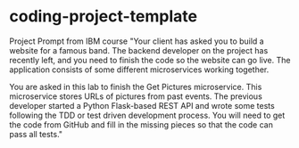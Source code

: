 # coding-project-template


Project Prompt from IBM course
"Your client has asked you to build a website for a famous band. The backend developer on the project has recently left, and you need to finish the code so the website can go live. The application consists of some different microservices working together.

You are asked in this lab to finish the Get Pictures microservice. This microservice stores URLs of pictures from past events. The previous developer started a Python Flask-based REST API and wrote some tests following the TDD or test driven development process. You will need to get the code from GitHub and fill in the missing pieces so that the code can pass all tests."

